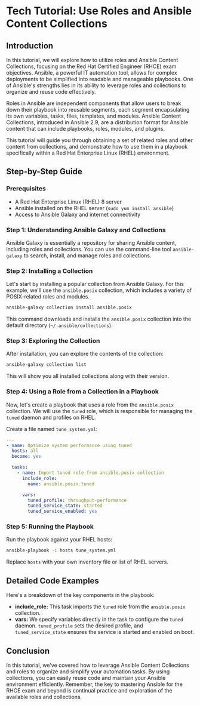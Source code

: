 # Tech Tutorial: Use Roles and Ansible Content Collections

## Introduction

In this tutorial, we will explore how to utilize roles and Ansible Content Collections, focusing on the Red Hat Certified Engineer (RHCE) exam objectives. Ansible, a powerful IT automation tool, allows for complex deployments to be simplified into readable and manageable playbooks. One of Ansible's strengths lies in its ability to leverage roles and collections to organize and reuse code effectively.

Roles in Ansible are independent components that allow users to break down their playbook into reusable segments, each segment encapsulating its own variables, tasks, files, templates, and modules. Ansible Content Collections, introduced in Ansible 2.9, are a distribution format for Ansible content that can include playbooks, roles, modules, and plugins.

This tutorial will guide you through obtaining a set of related roles and other content from collections, and demonstrate how to use them in a playbook specifically within a Red Hat Enterprise Linux (RHEL) environment.

## Step-by-Step Guide

### Prerequisites

- A Red Hat Enterprise Linux (RHEL) 8 server
- Ansible installed on the RHEL server (`sudo yum install ansible`)
- Access to Ansible Galaxy and internet connectivity

### Step 1: Understanding Ansible Galaxy and Collections

Ansible Galaxy is essentially a repository for sharing Ansible content, including roles and collections. You can use the command-line tool `ansible-galaxy` to search, install, and manage roles and collections.

### Step 2: Installing a Collection

Let's start by installing a popular collection from Ansible Galaxy. For this example, we'll use the `ansible.posix` collection, which includes a variety of POSIX-related roles and modules.

```bash
ansible-galaxy collection install ansible.posix
```

This command downloads and installs the `ansible.posix` collection into the default directory (`~/.ansible/collections`).

### Step 3: Exploring the Collection

After installation, you can explore the contents of the collection:

```bash
ansible-galaxy collection list
```

This will show you all installed collections along with their version.

### Step 4: Using a Role from a Collection in a Playbook

Now, let's create a playbook that uses a role from the `ansible.posix` collection. We will use the `tuned` role, which is responsible for managing the `tuned` daemon and profiles on RHEL.

Create a file named `tune_system.yml`:

```yaml
---
- name: Optimize system performance using tuned
  hosts: all
  become: yes

  tasks:
    - name: Import tuned role from ansible.posix collection
      include_role:
        name: ansible.posix.tuned

      vars:
        tuned_profile: throughput-performance
        tuned_service_state: started
        tuned_service_enabled: yes
```

### Step 5: Running the Playbook

Run the playbook against your RHEL hosts:

```bash
ansible-playbook -i hosts tune_system.yml
```

Replace `hosts` with your own inventory file or list of RHEL servers.

## Detailed Code Examples

Here's a breakdown of the key components in the playbook:

- **include_role:** This task imports the `tuned` role from the `ansible.posix` collection.
- **vars:** We specify variables directly in the task to configure the `tuned` daemon. `tuned_profile` sets the desired profile, and `tuned_service_state` ensures the service is started and enabled on boot.

## Conclusion

In this tutorial, we've covered how to leverage Ansible Content Collections and roles to organize and simplify your automation tasks. By using collections, you can easily reuse code and maintain your Ansible environment efficiently. Remember, the key to mastering Ansible for the RHCE exam and beyond is continual practice and exploration of the available roles and collections.